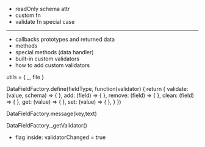 - readOnly schema attr
- custom fn
- validate fn special case

___________________________________________________________

- callbacks prototypes and returned data
- methods
- special methods (data handler)
- built-in custom validators
- how to add custom validators

utils = { _, file }

DataFieldFactory.define(fieldType, function(validator) {
    return {
        validate: (value, schema) => { },
        add: (field) => { },
        remove: (field) => { },
        clean: (field) => { },
        get: (value) => { },
        set: (value) => { },
    }
})

DataFieldFactory.message(key,text)

DataFieldFactory._getValidator()
- flag inside: validatorChanged = true
